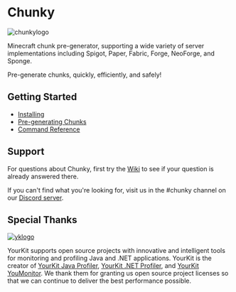 # Chunky

![chunkylogo](https://user-images.githubusercontent.com/17698576/171119146-122497e4-7527-438b-8f8e-c1c04c2841b9.jpg)

Minecraft chunk pre-generator, supporting a wide variety of server implementations including Spigot, Paper, Fabric, Forge, NeoForge, and Sponge.

Pre-generate chunks, quickly, efficiently, and safely!

## Getting Started

- [Installing](https://github.com/pop4959/Chunky/wiki/Installing)
- [Pre-generating Chunks](https://github.com/pop4959/Chunky/wiki/Pregeneration)
- [Command Reference](https://github.com/pop4959/Chunky/wiki/Commands)

## Support

For questions about Chunky, first try the [Wiki](https://github.com/pop4959/Chunky/wiki) to see if your question is already answered there.

If you can't find what you're looking for, visit us in the #chunky channel on our [Discord server](https://discord.gg/ZwVJukcNQG).

## Special Thanks

[![yklogo](https://www.yourkit.com/images/yklogo.png)](https://www.yourkit.com/)

YourKit supports open source projects with innovative and intelligent tools for monitoring and profiling Java and .NET applications. YourKit is the creator of [YourKit Java Profiler](https://www.yourkit.com/java/profiler/), [YourKit .NET Profiler](https://www.yourkit.com/.net/profiler/),
and [YourKit YouMonitor](https://www.yourkit.com/youmonitor/). We thank them for granting us open source project licenses so that we can continue to deliver the best performance possible.
